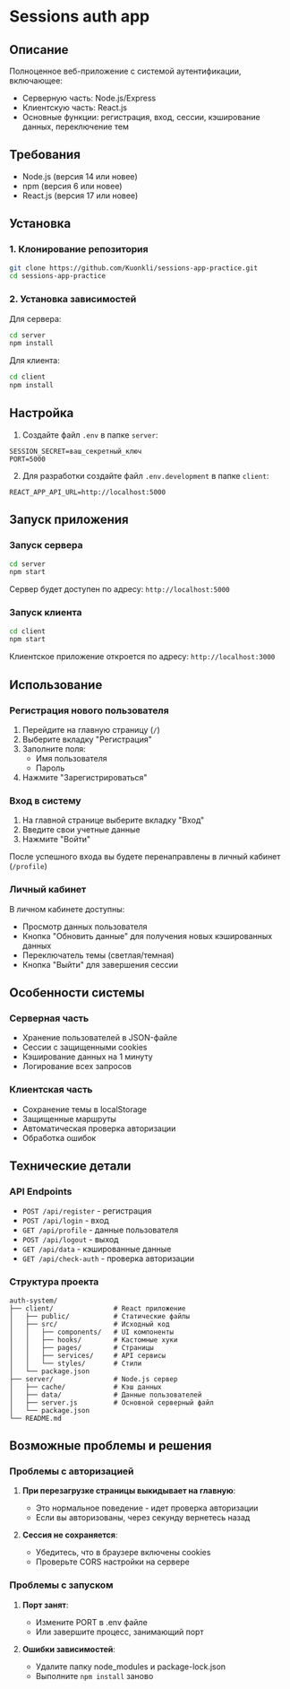 # Sessions auth app

## Описание

Полноценное веб-приложение с системой аутентификации, включающее:

- Серверную часть: Node.js/Express
- Клиентскую часть: React.js
- Основные функции: регистрация, вход, сессии, кэширование данных, переключение тем

## Требования

- Node.js (версия 14 или новее)
- npm (версия 6 или новее)
- React.js (версия 17 или новее)

## Установка

### 1. Клонирование репозитория

```bash
git clone https://github.com/Kuonkli/sessions-app-practice.git
cd sessions-app-practice
```

### 2. Установка зависимостей

Для сервера:
```bash
cd server
npm install
```

Для клиента:
```bash
cd client
npm install
```

## Настройка

1. Создайте файл `.env` в папке `server`:

```
SESSION_SECRET=ваш_секретный_ключ
PORT=5000
```

2. Для разработки создайте файл `.env.development` в папке `client`:

```
REACT_APP_API_URL=http://localhost:5000
```

## Запуск приложения

### Запуск сервера

```bash
cd server
npm start
```

Сервер будет доступен по адресу: `http://localhost:5000`

### Запуск клиента

```bash
cd client
npm start
```

Клиентское приложение откроется по адресу: `http://localhost:3000`

## Использование

### Регистрация нового пользователя

1. Перейдите на главную страницу (`/`)
2. Выберите вкладку "Регистрация"
3. Заполните поля:
   - Имя пользователя
   - Пароль
4. Нажмите "Зарегистрироваться"

### Вход в систему

1. На главной странице выберите вкладку "Вход"
2. Введите свои учетные данные
3. Нажмите "Войти"

После успешного входа вы будете перенаправлены в личный кабинет (`/profile`)

### Личный кабинет

В личном кабинете доступны:
- Просмотр данных пользователя
- Кнопка "Обновить данные" для получения новых кэшированных данных
- Переключатель темы (светлая/темная)
- Кнопка "Выйти" для завершения сессии

## Особенности системы

### Серверная часть

- Хранение пользователей в JSON-файле
- Сессии с защищенными cookies
- Кэширование данных на 1 минуту
- Логирование всех запросов

### Клиентская часть

- Сохранение темы в localStorage
- Защищенные маршруты
- Автоматическая проверка авторизации
- Обработка ошибок

## Технические детали

### API Endpoints

- `POST /api/register` - регистрация
- `POST /api/login` - вход
- `GET /api/profile` - данные пользователя
- `POST /api/logout` - выход
- `GET /api/data` - кэшированные данные
- `GET /api/check-auth` - проверка авторизации

### Структура проекта

```
auth-system/
├── client/               # React приложение
│   ├── public/           # Статические файлы
│   ├── src/              # Исходный код
│   │   ├── components/   # UI компоненты
│   │   ├── hooks/        # Кастомные хуки
│   │   ├── pages/        # Страницы
│   │   ├── services/     # API сервисы
│   │   └── styles/       # Стили
│   └── package.json
├── server/               # Node.js сервер
│   ├── cache/            # Кэш данных
│   ├── data/             # Данные пользователей
│   ├── server.js         # Основной серверный файл
│   └── package.json
└── README.md
```

## Возможные проблемы и решения

### Проблемы с авторизацией

1. **При перезагрузке страницы выкидывает на главную**:
   - Это нормальное поведение - идет проверка авторизации
   - Если вы авторизованы, через секунду вернетесь назад

2. **Сессия не сохраняется**:
   - Убедитесь, что в браузере включены cookies
   - Проверьте CORS настройки на сервере

### Проблемы с запуском

1. **Порт занят**:
   - Измените PORT в .env файле
   - Или завершите процесс, занимающий порт

2. **Ошибки зависимостей**:
   - Удалите папку node_modules и package-lock.json
   - Выполните `npm install` заново
